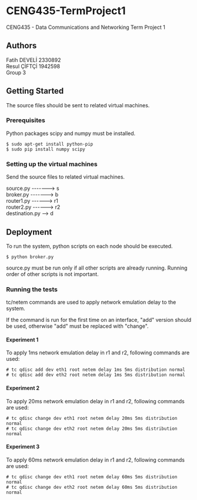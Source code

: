 # CENG435-TermProject1
CENG435 - Data Communications and Networking Term Project 1

## Authors
Fatih DEVELİ 2330892  
Resul ÇİFTÇİ 1942598  
Group 3

## Getting Started

The source files should be sent to related virtual machines.

### Prerequisites

Python packages scipy and numpy must be installed.

```
$ sudo apt-get install python-pip
$ sudo pip install numpy scipy
```

### Setting up the virtual machines

Send the source files to related virtual machines.

source.py -------> s  
broker.py -------> b  
router1.py ------> r1  
router2.py ------> r2  
destination.py --> d  


## Deployment

To run the system, python scripts on each node should be executed.

```
$ python broker.py
```

source.py must be run only if all other scripts are already running. Running order of other
scripts is not important.

### Running the tests
tc/netem commands are used to apply network emulation delay to the system.

If the command is run for the first time on an interface, "add" version should be used, 
otherwise "add" must be replaced with "change".

#### Experiment 1

To apply 1ms network emulation delay in r1 and r2, following commands are used:
```
# tc qdisc add dev eth1 root netem delay 1ms 5ms distribution normal
# tc qdisc add dev eth2 root netem delay 1ms 5ms distribution normal
```

#### Experiment 2

To apply 20ms network emulation delay in r1 and r2, following commands are used:

```
# tc qdisc change dev eth1 root netem delay 20ms 5ms distribution normal
# tc qdisc change dev eth2 root netem delay 20ms 5ms distribution normal
```

#### Experiment 3
To apply 60ms network emulation delay in r1 and r2, following commands are used:
```
# tc qdisc change dev eth1 root netem delay 60ms 5ms distribution normal
# tc qdisc change dev eth2 root netem delay 60ms 5ms distribution normal
```
